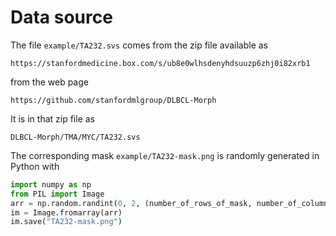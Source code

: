 # Data source
The file `example/TA232.svs` comes from the zip file available as
```
https://stanfordmedicine.box.com/s/ub8e0wlhsdenyhdsuuzp6zhj0i82xrb1
```
from the web page
```
https://github.com/stanfordmlgroup/DLBCL-Morph
```
It is in that zip file as
```
DLBCL-Morph/TMA/MYC/TA232.svs
```

The corresponding mask `example/TA232-mask.png` is randomly generated in Python with
```python
import numpy as np
from PIL import Image
arr = np.random.randint(0, 2, (number_of_rows_of_mask, number_of_columns_of_mask), dtype=np.int8)
im = Image.fromarray(arr)
im.save("TA232-mask.png")
```
